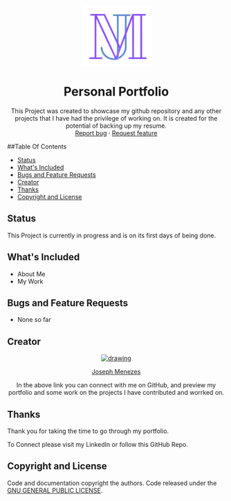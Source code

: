 <div align="center">
    <a href="https://github.com/joeguy57/PersonalPortfolio">
        <img src="mainLogo.png" alt="Personal Port">
    </a>
</div>

<h1 align="center">Personal Portfolio</h1>

<p align="center">
   This Project was created to showcase my github repository and any other projects that 
    I have had the privilege of working on. It is created for the potential of backing up my resume.
    <br>
    <a href="https://github.com/joeguy57/PersonalPortfolio/issues">Report bug</a>
    ·
    <a href="https://github.com/joeguy57/PersonalPortfolio/issues">Request feature</a>
</p>

##Table Of Contents
- [Status](#status)
- [What's Included](#whats-included)
- [Bugs and Feature Requests](#bugs-and-feature-requests)
- [Creator](#creator)
- [Thanks](#thanks)
- [Copyright and License](#copyright-and-license)

## Status
This Project is currently in progress and is on its first days of being done.

## What's Included
- About Me
- My Work

## Bugs and Feature Requests
- None so far
## Creator
<div align="center">
    <a href="https://github.com/joeguy57">
        <img src="https://avatars.githubusercontent.com/u/56702275?s=400&u=026c4c9ee2a9450b09d8a7605644dd1161b1d91b&v=4" alt="drawing" width="200"/>
        <p>Joseph Menezes</p>
    </a>
    <p>In the above link you can connect with me on GitHub, and preview my portfolio and some work on the projects I have contributed and worrked on.</p>
    
</div>

## Thanks
Thank you for taking the time to go through my portfolio.

To Connect please visit my LinkedIn or follow this GitHub Repo.
## Copyright and License
Code and documentation copyright the authors. Code released under the [GNU GENERAL PUBLIC LICENSE](LICENSE).
